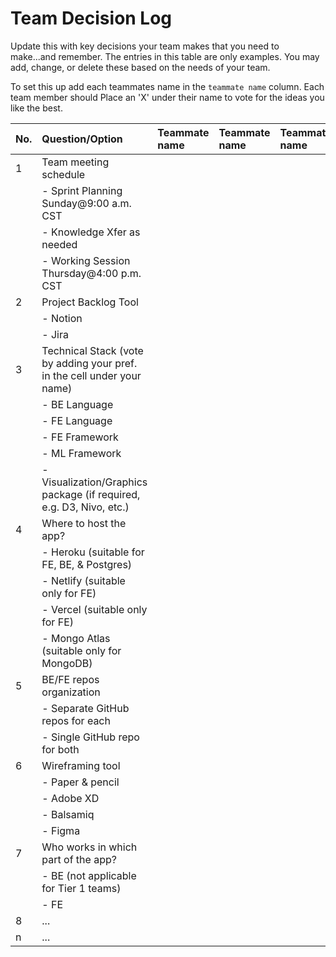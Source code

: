 # Team Decision Log

Update this with key decisions your team makes that you need to make...and 
remember. The entries in this table are only examples. You may add, change, or
delete these based on the needs of your team.

To set this up add each teammates name in the `teammate name` column. Each 
team member should Place an 'X' under their name to vote for the ideas 
you like the best.

| No. | Question/Option | Teammate name | Teammate name | Teammate name | Teammate name | Robert | Ali Mora |
| :--- | :--- | :--- | :--- | :--- | :--- | :--- | :--- |
| 1 | Team meeting schedule | | | | | | |
|   |	- Sprint Planning Sunday@9:00 a.m. CST | | | | | | |
|   |	- Knowledge Xfer as needed | | | | | | |
|   |	- Working Session Thursday@4:00 p.m. CST | | | | | | |
| 2	| Project Backlog Tool | | | | | | |
|   |	- Notion | | | | | |x|
|   |	- Jira | | | | | | |
| 3	| Technical Stack (vote by adding your pref. in the cell under your name) | | | | | | |
|   |	- BE Language | | | | |x |x|
|   |	- FE Language | | | | | x|x|
|   |	- FE Framework | | | | |x |x|
|   |	- ML Framework | | | | | | |
|   |	- Visualization/Graphics package (if required, e.g. D3, Nivo, etc.) | | | | | | |
| 4	| Where to host the app? | | | | | | |
|   |	- Heroku (suitable for FE, BE, & Postgres) | | | | | | |
|   |	- Netlify (suitable only for FE) | | | | | |x|
|   |	- Vercel (suitable only for FE) | | | | | x| |
|   |	- Mongo Atlas (suitable only for MongoDB) | | | | |x | |
| 5	| BE/FE repos organization | | | | | | |
|   |	- Separate GitHub repos for each | | | | | | |
|   |	- Single GitHub repo for both | | | | | x|x|
| 6	| Wireframing tool | | | | | | |
|   |	- Paper & pencil | | | | | | |
|   |	- Adobe XD | | | | | |x|
|   |	- Balsamiq | | | | | | |
|   |	- Figma | | | | | x|x|
| 7	| Who works in which part of the app? | | | | | | |
|   | - BE (not applicable for Tier 1 teams) | | | | |x |x|
|   |	- FE | | | | |x |x|
| 8	| ... | | | | | | |
| n | ... | | | | | | |
